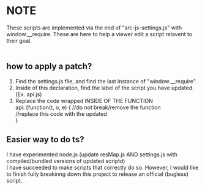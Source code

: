 # NOTE
These scripts are implemented via the end of "src-js-settings.js" with window.__require. These are here to help a viewer edit a script relavent to their goal. <br><br>
## how to apply a patch?
1. Find the settings.js file, and find the last instance of "window.__require".
2.  Inside of this declaration, find the label of the script you have updated. (Ex. api.js)
3. Replace the code wrapped INSIDE OF THE FUNCTION <br>
 api: [function(t, o, e) { //do not break/remove the function <br>
   //replace this code with the updated <br>
}
## Easier way to do ts?
I have experimented node.js (update resMap.js AND settings.js with compiled/bundled versions of updated scriptd)<br>
I have succeeded to make scripts that correctly do so. However, I would like to finish fully breakinng down this project to release an official (bugless) script.
